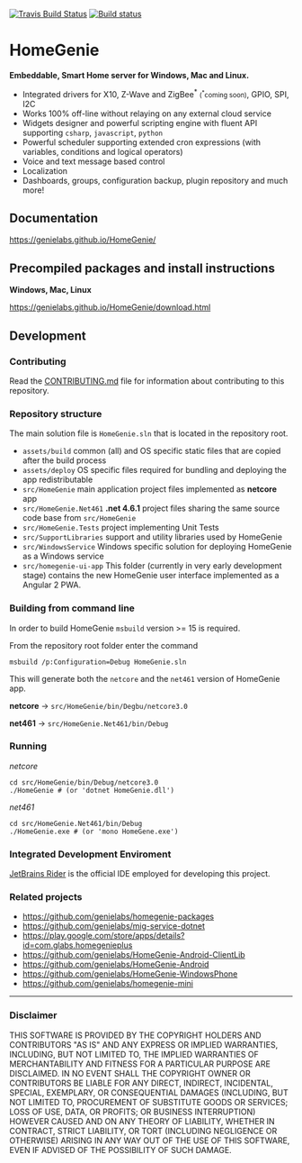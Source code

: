 [![Travis Build Status](https://travis-ci.org/genielabs/HomeGenie.svg?branch=master)](https://travis-ci.org/genielabs/HomeGenie)
[![Build status](https://ci.appveyor.com/api/projects/status/96xnyg3jmqx1tj9h?svg=true)](https://ci.appveyor.com/project/genemars/homegenie)

# HomeGenie

**Embeddable, Smart Home server for Windows, Mac and Linux.**

- Integrated drivers for X10, Z-Wave and ZigBee<sup>\*</sup> <small>(<sup>\*</sup>coming soon)</small>, GPIO, SPI, I2C
- Works 100% off-line without relaying on any external cloud service
- Widgets designer and powerful scripting engine with fluent API supporting `csharp`, `javascript`, `python`
- Powerful scheduler supporting extended cron expressions (with variables, conditions and logical operators)
- Voice and text message based control
- Localization
- Dashboards, groups, configuration backup, plugin repository and much more! 

## Documentation

https://genielabs.github.io/HomeGenie/

## Precompiled packages and install instructions

**Windows, Mac, Linux**

https://genielabs.github.io/HomeGenie/download.html

## Development

### Contributing

Read the [CONTRIBUTING.md](https://github.com/genielabs/HomeGenie/blob/master/CONTRIBUTING.md) file
for information about contributing to this repository.

### Repository structure

The main solution file is `HomeGenie.sln` that is located in the repository root.

- `assets/build`
common (all) and OS specific static files that are copied after the build process
- `assets/deploy`
OS specific files required for bundling and deploying the app redistributable
- `src/HomeGenie`
main application project files implemented as **netcore** app
- `src/HomeGenie.Net461`
**.net 4.6.1** project files sharing the same source code base from `src/HomeGenie` 
- `src/HomeGenie.Tests`
project implementing Unit Tests
- `src/SupportLibraries` 
support and utility libraries used by HomeGenie
- `src/WindowsService`
Windows specific solution for deploying HomeGenie as a Windows service
- `src/homegenie-ui-app`
This folder (currently in very early development stage) contains the new HomeGenie user interface implemented as a Angular 2 PWA.


### Building from command line

In order to build HomeGenie `msbuild` version >= 15 is required.

From the repository root folder enter the command
```
msbuild /p:Configuration=Debug HomeGenie.sln
```
This will generate both the `netcore` and the `net461` version of HomeGenie app.

**netcore** ->
`src/HomeGenie/bin/Degbu/netcore3.0` 

**net461** -> `src/HomeGenie.Net461/bin/Debug`


### Running

*netcore*
```
cd src/HomeGenie/bin/Debug/netcore3.0
./HomeGenie # (or 'dotnet HomeGenie.dll')
```

*net461*
```
cd src/HomeGenie.Net461/bin/Debug
./HomeGenie.exe # (or 'mono HomeGene.exe')
```

### Integrated Development Enviroment

[JetBrains Rider](https://www.jetbrains.com/rider/) is the official IDE employed for developing this project.


### Related projects

- https://github.com/genielabs/homegenie-packages
- https://github.com/genielabs/mig-service-dotnet
- https://play.google.com/store/apps/details?id=com.glabs.homegenieplus
- https://github.com/genielabs/HomeGenie-Android-ClientLib
- https://github.com/genielabs/HomeGenie-Android
- https://github.com/genielabs/HomeGenie-WindowsPhone
- https://github.com/genielabs/homegenie-mini

------

### Disclaimer

THIS SOFTWARE IS PROVIDED BY THE COPYRIGHT HOLDERS AND CONTRIBUTORS "AS IS" AND ANY EXPRESS OR IMPLIED WARRANTIES, INCLUDING, BUT NOT LIMITED TO, THE IMPLIED WARRANTIES OF MERCHANTABILITY AND FITNESS FOR A PARTICULAR PURPOSE ARE DISCLAIMED. IN NO EVENT SHALL THE COPYRIGHT OWNER OR CONTRIBUTORS BE LIABLE FOR ANY DIRECT, INDIRECT, INCIDENTAL, SPECIAL, EXEMPLARY, OR CONSEQUENTIAL DAMAGES (INCLUDING, BUT NOT LIMITED TO, PROCUREMENT OF SUBSTITUTE GOODS OR SERVICES; LOSS OF USE, DATA, OR PROFITS; OR BUSINESS INTERRUPTION) HOWEVER CAUSED AND ON ANY THEORY OF LIABILITY, WHETHER IN CONTRACT, STRICT LIABILITY, OR TORT (INCLUDING NEGLIGENCE OR OTHERWISE) ARISING IN ANY WAY OUT OF THE USE OF THIS SOFTWARE, EVEN IF ADVISED OF THE POSSIBILITY OF SUCH DAMAGE.

